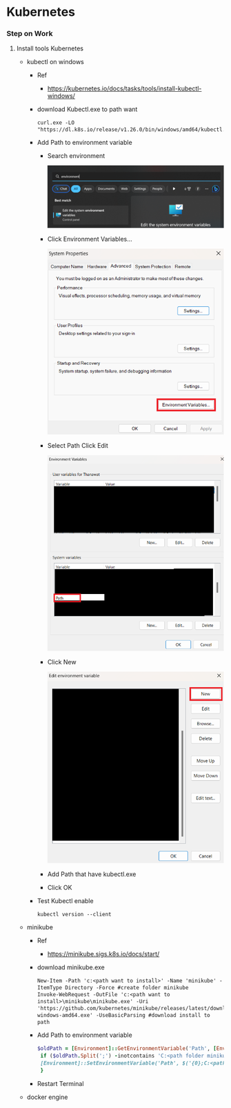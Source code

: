 # Kubernetes
### Step on Work
1. Install tools Kubernetes
   - kubectl on windows
     - Ref
       - https://kubernetes.io/docs/tasks/tools/install-kubectl-windows/

     - download Kubectl.exe to path want

       ```
       curl.exe -LO "https://dl.k8s.io/release/v1.26.0/bin/windows/amd64/kubectl.exe"
       ```
       
     - Add Path to environment variable

       - Search environment
    
         ![](image/environment.png)

       - Click Environment Variables...

         ![](image/clickEnVa.png)

       - Select Path Click Edit

         ![](image/selectPath.png)

       - Click New
         
         ![](image/listPath.png)

       - Add Path that have kubectl.exe
       - Click OK
    
     - Test Kubectl enable 
       ```
       kubectl version --client
       ```

   - minikube
     - Ref
       - https://minikube.sigs.k8s.io/docs/start/

     - download minikube.exe
       ```
       New-Item -Path 'c:<path want to install>' -Name 'minikube' -ItemType Directory -Force #create folder minikube
       Invoke-WebRequest -OutFile 'c:<path want to install>\minikube\minikube.exe' -Uri 'https://github.com/kubernetes/minikube/releases/latest/download/minikube-windows-amd64.exe' -UseBasicParsing #download install to path
       ```

     - Add Path to environment variable
       ```ruby
       $oldPath = [Environment]::GetEnvironmentVariable('Path', [EnvironmentVariableTarget]::Machine)
        if ($oldPath.Split(';') -inotcontains 'C:<path folder minikube.exe>'){ `
        [Environment]::SetEnvironmentVariable('Path', $('{0};C:<path folder minikube.exe>' -f $oldPath), [EnvironmentVariableTarget]::Machine) `
        }
       ```
     - Restart Terminal

   - docker engine